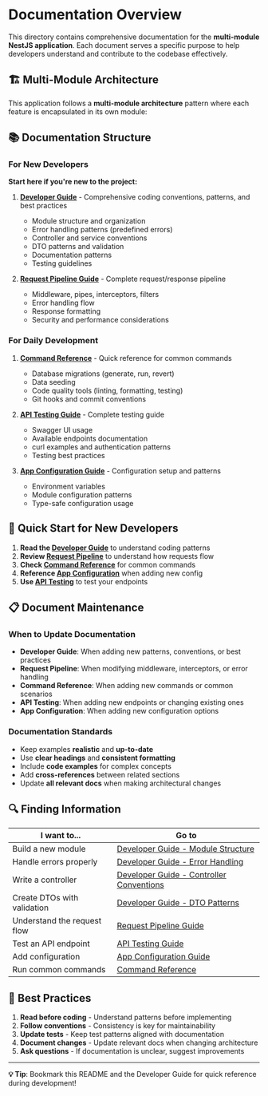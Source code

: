 # Documentation Overview

This directory contains comprehensive documentation for the **multi-module NestJS application**. Each document serves a specific purpose to help developers understand and contribute to the codebase effectively.

## 🏗️ Multi-Module Architecture

This application follows a **multi-module architecture** pattern where each feature is encapsulated in its own module:

## 📚 Documentation Structure

### For New Developers

**Start here if you're new to the project:**

1. **[Developer Guide](developer-guide.md)** - Comprehensive coding conventions, patterns, and best practices
   - Module structure and organization
   - Error handling patterns (predefined errors)
   - Controller and service conventions
   - DTO patterns and validation
   - Documentation patterns
   - Testing guidelines

2. **[Request Pipeline Guide](request-pipeline.md)** - Complete request/response pipeline
   - Middleware, pipes, interceptors, filters
   - Error handling flow
   - Response formatting
   - Security and performance considerations

### For Daily Development

1. **[Command Reference](cmd-guideline.md)** - Quick reference for common commands
   - Database migrations (generate, run, revert)
   - Data seeding
   - Code quality tools (linting, formatting, testing)
   - Git hooks and commit conventions

2. **[API Testing Guide](api-testing.md)** - Complete testing guide
   - Swagger UI usage
   - Available endpoints documentation
   - curl examples and authentication patterns
   - Testing best practices

3. **[App Configuration Guide](app-config.md)** - Configuration setup and patterns
   - Environment variables
   - Module configuration patterns
   - Type-safe configuration usage

## 🚀 Quick Start for New Developers

1. **Read the [Developer Guide](developer-guide.md)** to understand coding patterns
2. **Review [Request Pipeline](request-pipeline.md)** to understand how requests flow
3. **Check [Command Reference](cmd-guideline.md)** for common commands
4. **Reference [App Configuration](app-config.md)** when adding new config
5. **Use [API Testing](api-testing.md)** to test your endpoints

## 📋 Document Maintenance

### When to Update Documentation

- **Developer Guide**: When adding new patterns, conventions, or best practices
- **Request Pipeline**: When modifying middleware, interceptors, or error handling
- **Command Reference**: When adding new commands or common scenarios
- **API Testing**: When adding new endpoints or changing existing ones
- **App Configuration**: When adding new configuration options

### Documentation Standards

- Keep examples **realistic** and **up-to-date**
- Use **clear headings** and **consistent formatting**
- Include **code examples** for complex concepts
- Add **cross-references** between related sections
- Update **all relevant docs** when making architectural changes

## 🔍 Finding Information

| I want to... | Go to |
|---------------|--------|
| Build a new module | [Developer Guide - Module Structure](developer-guide.md#module-structure) |
| Handle errors properly | [Developer Guide - Error Handling](developer-guide.md#error-handling-patterns) |
| Write a controller | [Developer Guide - Controller Conventions](developer-guide.md#controller-conventions) |
| Create DTOs with validation | [Developer Guide - DTO Patterns](developer-guide.md#dto-patterns) |
| Understand the request flow | [Request Pipeline Guide](request-pipeline.md) |
| Test an API endpoint | [API Testing Guide](api-testing.md) |
| Add configuration | [App Configuration Guide](app-config.md) |
| Run common commands | [Command Reference](cmd-guideline.md) |

## 🎯 Best Practices

1. **Read before coding** - Understand patterns before implementing
2. **Follow conventions** - Consistency is key for maintainability
3. **Update tests** - Keep test patterns aligned with documentation
4. **Document changes** - Update relevant docs when changing architecture
5. **Ask questions** - If documentation is unclear, suggest improvements

---

**💡 Tip**: Bookmark this README and the Developer Guide for quick reference during development!